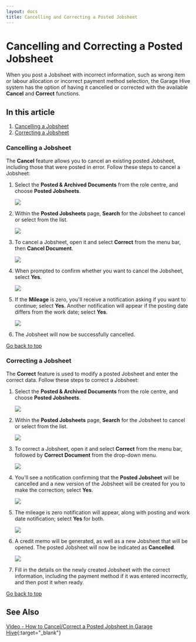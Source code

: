 ```yaml
---
layout: docs
title: Cancelling and Correcting a Posted Jobsheet 
---
```


<a name="top"></a>

# Cancelling and Correcting a Posted Jobsheet 
When you post a Jobsheet with incorrect information, such as wrong item or labour allocation or incorrect payment method selection, the Garage Hive system has the option of having it cancelled or corrected with the available **Cancel** and **Correct** functions.

## In this article
1. [Cancelling a Jobsheet](#cancelling-a-jobsheet)
2. [Correcting a Jobsheet](#correcting-a-jobsheet)
 
### Cancelling a Jobsheet
The **Cancel** feature allows you to cancel an existing posted Jobsheet, including those that were posted in error. Follow these steps to cancel a Jobsheet:
1. Select the **Posted & Archived Documents** from the role centre, and choose **Posted Jobsheets**.

   ![](media/garagehive-cancel-jobsheet1.png)

2. Within the **Posted Jobsheets** page, **Search** for the Jobsheet to cancel or select from the list. 

   ![](media/garagehive-cancel-jobsheet2.png)

3. To cancel a Jobsheet, open it and select **Correct** from the menu bar, then **Cancel Document**.

   ![](media/garagehive-cancel-jobsheet3.png)

4. When prompted to confirm whether you want to cancel the Jobsheet, select **Yes**.

   ![](media/garagehive-cancel-jobsheet4.png)

5. If the **Mileage** is zero, you'll receive a notification asking if you want to continue; select **Yes**. Another notification will appear if the posting date differs from the work date; select **Yes**.

   ![](media/garagehive-cancel-jobsheet5.png)

6. The Jobsheet will now be successfully cancelled.


[Go back to top](#top)

### Correcting a Jobsheet
The **Correct** feature is used to modify a posted Jobsheet and enter the correct data. Follow these steps to correct a Jobsheet:
1. Select the **Posted & Archived Documents** from the role centre, and choose **Posted Jobsheets**.

   ![](media/garagehive-correct-jobsheet1.png)

2. Within the **Posted Jobsheets** page, **Search** for the Jobsheet to cancel or select from the list. 

   ![](media/garagehive-correct-jobsheet2.png)

3. To correct a Jobsheet, open it and select **Correct** from the menu bar, followed by **Correct Document** from the drop-down menu.

   ![](media/garagehive-correct-jobsheet3.png)

4. You'll see a notification confirming that the **Posted Jobsheet** will be cancelled and a new version of the Jobsheet will be created for you to make the correction; select **Yes**.

   ![](media/garagehive-correct-jobsheet4.png)

5. The mileage is zero notification will appear, along with posting and work date notification; select **Yes** for both.

   ![](media/garagehive-correct-jobsheet5.png)

6. A credit memo will be generated, as well as a new Jobsheet that will be opened. The posted Jobsheet will now be indicated as **Cancelled**.

   ![](media/garagehive-corrected-jobsheet3.png)

7.  Fill in the details on the newly created Jobsheet with the correct information, including the payment method if it was entered incorrectly, and then post it when ready. 


[Go back to top](#top)

## See Also

[Video - How to Cancel/Correct a Posted Jobsheet in Garage Hive](https://youtu.be/4H50FX9LCPw){:target="_blank"}